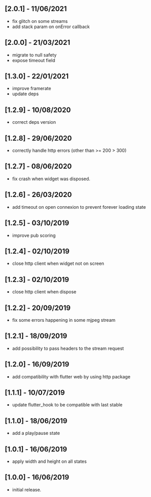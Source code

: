 ## [2.0.1] - 11/06/2021

* fix glitch on some streams
* add stack param on onError callback

## [2.0.0] - 21/03/2021

* migrate to null safety
* expose timeout field

## [1.3.0] - 22/01/2021

* improve framerate
* update deps

## [1.2.9] - 10/08/2020

* correct deps version

## [1.2.8] - 29/06/2020

* correctly handle http errors (other than >= 200 > 300)

## [1.2.7] - 08/06/2020

* fix crash when widget was disposed.

## [1.2.6] - 26/03/2020

* add timeout on open connexion to prevent forever loading state

## [1.2.5] - 03/10/2019

* improve pub scoring 

## [1.2.4] - 02/10/2019

* close http client when widget not on screen

## [1.2.3] - 02/10/2019

* close http client when dispose 

## [1.2.2] - 20/09/2019

* fix some errors happening in some mjpeg stream 

## [1.2.1] - 18/09/2019

* add possibility to pass headers to the stream request

## [1.2.0] - 16/09/2019

* add compatibility with flutter web by using http package

## [1.1.1] - 10/07/2019

* update flutter_hook to be compatible with last stable

## [1.1.0] - 18/06/2019

* add a play/pause state

## [1.0.1] - 16/06/2019

* apply width and height on all states

## [1.0.0] - 16/06/2019

* initial release.
